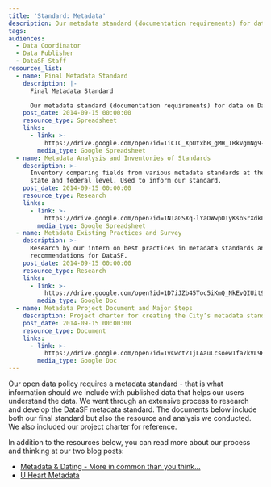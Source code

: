 ```yaml
---
title: 'Standard: Metadata'
description: Our metadata standard (documentation requirements) for data on DataSF.
tags:
audiences:
  - Data Coordinator
  - Data Publisher
  - DataSF Staff
resources_list:
  - name: Final Metadata Standard
    description: |-
      Final Metadata Standard

      Our metadata standard (documentation requirements) for data on DataSF.
    post_date: 2014-09-15 00:00:00
    resource_type: Spreadsheet
    links:
      - link: >-
          https://drive.google.com/open?id=1iCIC_XpUtxbB_gMH_IRkVgmNg9-WMyiaiZVVrcB7Y-Y
        media_type: Google Spreadsheet
  - name: Metadata Analysis and Inventories of Standards
    description: >-
      Inventory comparing fields from various metadata standards at the local,
      state and federal level. Used to inform our standard.
    post_date: 2014-09-15 00:00:00
    resource_type: Research
    links:
      - link: >-
          https://drive.google.com/open?id=1NIaGSXq-lYaOWwpOIyKsoSrXdkLqrEc64z9zaOESVk4
        media_type: Google Spreadsheet
  - name: Metadata Existing Practices and Survey
    description: >-
      Research by our intern on best practices in metadata standards and
      recommendations for DataSF.
    post_date: 2014-09-15 00:00:00
    resource_type: Research
    links:
      - link: >-
          https://drive.google.com/open?id=1D7iJZb45Toc5iKmQ_NkEvQIUit9oVQHLVjoStymMe2Q
        media_type: Google Doc
  - name: Metadata Project Document and Major Steps
    description: Project charter for creating the City’s metadata standard.
    post_date: 2014-09-15 00:00:00
    resource_type: Document
    links:
      - link: >-
          https://drive.google.com/open?id=1vCwctZ1jLAauLcsoew1fa7kVL9Hde-73kgZPh_tZ0TY
        media_type: Google Doc
---
```



Our open data policy requires a metadata standard - that is what information should we include with published data that helps our users understand the data. We went through an extensive process to research and develop the DataSF metadata standard. The documents below include both our final standard but also the resource and analysis we conducted. We also included our project charter for reference.

In addition to the resources below, you can read more about our process and thinking at our two blog posts:

* [Metadata & Dating - More in common than you think…](https://datasf.org/blog/dating-data-what-do-you-look-for/)
* [U Heart Metadata](https://datasf.org/blog/u-heart-metadata/)